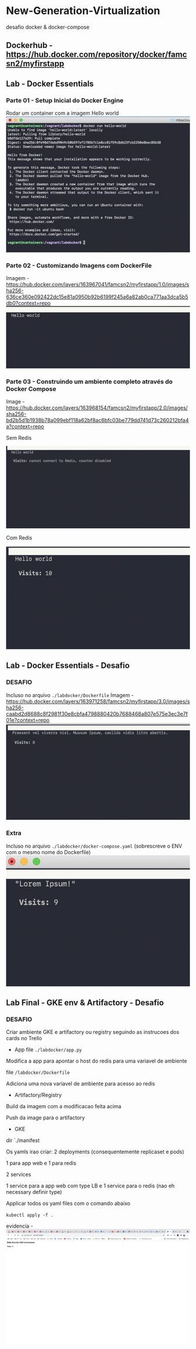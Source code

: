 # New-Generation-Virtualization
desafio docker &amp; docker-compose

## Dockerhub - https://hub.docker.com/repository/docker/famcsn2/myfirstapp

## Lab - Docker Essentials
### Parte 01 - Setup Inicial do Docker Engine
Rodar um container com a imagem Hello world
![Alt text](https://raw.githubusercontent.com/Menosse/New-Generation-Virtualization/main/img/part1.png)

### Parte 02 - Customizando Imagens com DockerFile
Imagem - https://hub.docker.com/layers/163967041/famcsn2/myfirstapp/1.0/images/sha256-636ce360e092422dc15e81a0950b92b6199f245a6a82ab0ca771aa3dca5b5db0?context=repo
![Alt text](https://raw.githubusercontent.com/Menosse/New-Generation-Virtualization/main/img/part2.png)

### Parte 03 - Construindo um ambiente completo através do Docker Compose
Image - https://hub.docker.com/layers/163968154/famcsn2/myfirstapp/2.0/images/sha256-bd2b5d1b1938b78a099ebf118a62bf8ac6bfc03be779dd741d73c260212bfa4a?context=repo

Sem Redis

![Alt text](https://raw.githubusercontent.com/Menosse/New-Generation-Virtualization/main/img/part3-0.png)

Com Redis

![Alt text](https://raw.githubusercontent.com/Menosse/New-Generation-Virtualization/main/img/part3-1.png)


## Lab - Docker Essentials - Desafio
### DESAFIO
Incluso no arquivo `./labdocker/Dockerfile`
Imagem - https://hub.docker.com/layers/163971258/famcsn2/myfirstapp/3.0/images/sha256-caabd2d8688c8f2981f30e8cbfa4798880420b7688468a807e575e3ec3e7f01e?context=repo
![Alt text](https://raw.githubusercontent.com/Menosse/New-Generation-Virtualization/main/img/desafio.png)

### Extra
Incluso no arquivo `./labdocker/docker-compose.yaml` (sobrescreve o ENV com o mesmo nome do Dockerfile)
![Alt text](https://raw.githubusercontent.com/Menosse/New-Generation-Virtualization/main/img/extra.png)

## Lab Final - GKE env & Artifactory - Desafio
### DESAFIO
Criar ambiente GKE e artifactory ou registry seguindo as instrucoes dos cards no Trello

- App
file `./labdocker/app.py`

Modifica a app para apontar o host do redis para uma variavel de ambiente

file `/labdocker/Dockerfile`

Adiciona uma nova variavel de ambiente para acesso ao redis


- Artifactory/Registry

Build da imagem com a modificacao feita acima

Push da image para o artifactory


- GKE

dir `./manifest

Os yamls irao criar:
2 deployments (consequentemente replicaset e pods)

1 para app web e 1 para redis

2 services

1 service para a app web com type LB e 1 service para o redis (nao eh necessary definir type)

Applicar todos os yaml files com o comando abaixo

`kubectl apply -f .`


evidencia - ![Alt text](https://raw.githubusercontent.com/Menosse/New-Generation-Virtualization/main/img/part4-final-AppAndRedis.jpg)
